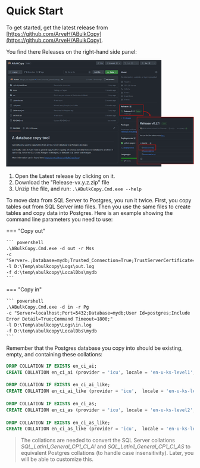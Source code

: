 # Quick Start

To get started, get the latest release from [https://github.com/ArveH/ABulkCopy](https://github.com/ArveH/ABulkCopy).

You find there Releases on the right-hand side panel:

![Right-hand Releases panel](images/Releases.png "Releases")

1. Open the Latest release by clicking on it.
2. Download the "Release-vx.y.z.zip" file
3. Unzip the file, and run: ``` .\ABulkCopy.Cmd.exe --help ```

To move data from SQL Server to Postgres, you run it twice. First, you copy tables out from SQL Server into files. Then you use the same files to create tables and copy data into Postgres. Here is an example showing the command line parameters you need to use:

=== "Copy out"

    ``` powershell
    .\ABulkCopy.Cmd.exe -d out -r Mss
    -c "Server=.;Database=mydb;Trusted_Connection=True;TrustServerCertificate=True;MultipleActiveResultSets=true"
    -l D:\Temp\abulkcopy\Logs\out.log
    -f d:\temp\abulkcopy\LocalDbs\mydb
    ```  

=== "Copy in"

    ``` powershell
    .\ABulkCopy.Cmd.exe -d in -r Pg
    -c "Server=localhost;Port=5432;Database=mydb;User Id=postgres;Include Error Detail=True;Command Timeout=1800;"
    -l D:\Temp\abulkcopy\Logs\in.log
    -f D:\temp\abulkcopy\LocalDbs\mydb
    ```  

Remember that the Postgres database you copy into should be existing, empty, and containing these collations:  

``` sql
DROP COLLATION IF EXISTS en_ci_ai;
CREATE COLLATION en_ci_ai (provider = 'icu', locale = 'en-u-ks-level1', deterministic = false);

DROP COLLATION IF EXISTS en_ci_ai_like;
CREATE COLLATION en_ci_ai_like (provider = 'icu',  locale = 'en-u-ks-level1',  deterministic = true);

DROP COLLATION IF EXISTS en_ci_as;
CREATE COLLATION en_ci_as (provider = 'icu', locale = 'en-u-ks-level2', deterministic = false);
 
DROP COLLATION IF EXISTS en_ci_as_like;
CREATE COLLATION en_ci_as_like (provider = 'icu',  locale = 'en-u-ks-level2',  deterministic = true);
```

>The collations are needed to convert the SQL Server collations *SQL_Latin1_General_CP1_CI_AI* and *SQL_Latin1_General_CP1_CI_AS* to equivalent Postgres collations (to handle case insensitivity). Later, you will be able to customize this.
